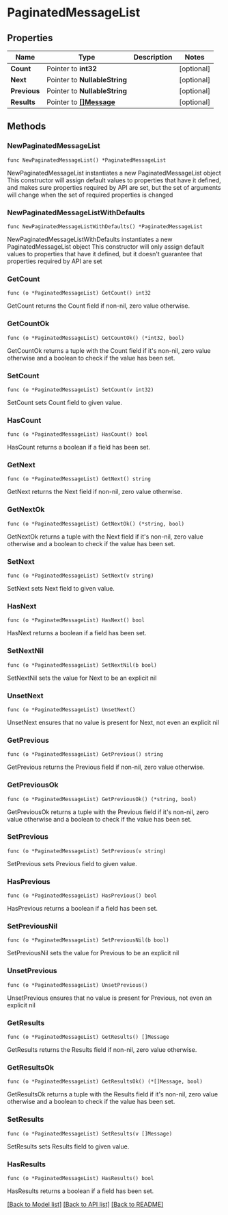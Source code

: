 # PaginatedMessageList

## Properties

Name | Type | Description | Notes
------------ | ------------- | ------------- | -------------
**Count** | Pointer to **int32** |  | [optional] 
**Next** | Pointer to **NullableString** |  | [optional] 
**Previous** | Pointer to **NullableString** |  | [optional] 
**Results** | Pointer to [**[]Message**](Message.md) |  | [optional] 

## Methods

### NewPaginatedMessageList

`func NewPaginatedMessageList() *PaginatedMessageList`

NewPaginatedMessageList instantiates a new PaginatedMessageList object
This constructor will assign default values to properties that have it defined,
and makes sure properties required by API are set, but the set of arguments
will change when the set of required properties is changed

### NewPaginatedMessageListWithDefaults

`func NewPaginatedMessageListWithDefaults() *PaginatedMessageList`

NewPaginatedMessageListWithDefaults instantiates a new PaginatedMessageList object
This constructor will only assign default values to properties that have it defined,
but it doesn't guarantee that properties required by API are set

### GetCount

`func (o *PaginatedMessageList) GetCount() int32`

GetCount returns the Count field if non-nil, zero value otherwise.

### GetCountOk

`func (o *PaginatedMessageList) GetCountOk() (*int32, bool)`

GetCountOk returns a tuple with the Count field if it's non-nil, zero value otherwise
and a boolean to check if the value has been set.

### SetCount

`func (o *PaginatedMessageList) SetCount(v int32)`

SetCount sets Count field to given value.

### HasCount

`func (o *PaginatedMessageList) HasCount() bool`

HasCount returns a boolean if a field has been set.

### GetNext

`func (o *PaginatedMessageList) GetNext() string`

GetNext returns the Next field if non-nil, zero value otherwise.

### GetNextOk

`func (o *PaginatedMessageList) GetNextOk() (*string, bool)`

GetNextOk returns a tuple with the Next field if it's non-nil, zero value otherwise
and a boolean to check if the value has been set.

### SetNext

`func (o *PaginatedMessageList) SetNext(v string)`

SetNext sets Next field to given value.

### HasNext

`func (o *PaginatedMessageList) HasNext() bool`

HasNext returns a boolean if a field has been set.

### SetNextNil

`func (o *PaginatedMessageList) SetNextNil(b bool)`

 SetNextNil sets the value for Next to be an explicit nil

### UnsetNext
`func (o *PaginatedMessageList) UnsetNext()`

UnsetNext ensures that no value is present for Next, not even an explicit nil
### GetPrevious

`func (o *PaginatedMessageList) GetPrevious() string`

GetPrevious returns the Previous field if non-nil, zero value otherwise.

### GetPreviousOk

`func (o *PaginatedMessageList) GetPreviousOk() (*string, bool)`

GetPreviousOk returns a tuple with the Previous field if it's non-nil, zero value otherwise
and a boolean to check if the value has been set.

### SetPrevious

`func (o *PaginatedMessageList) SetPrevious(v string)`

SetPrevious sets Previous field to given value.

### HasPrevious

`func (o *PaginatedMessageList) HasPrevious() bool`

HasPrevious returns a boolean if a field has been set.

### SetPreviousNil

`func (o *PaginatedMessageList) SetPreviousNil(b bool)`

 SetPreviousNil sets the value for Previous to be an explicit nil

### UnsetPrevious
`func (o *PaginatedMessageList) UnsetPrevious()`

UnsetPrevious ensures that no value is present for Previous, not even an explicit nil
### GetResults

`func (o *PaginatedMessageList) GetResults() []Message`

GetResults returns the Results field if non-nil, zero value otherwise.

### GetResultsOk

`func (o *PaginatedMessageList) GetResultsOk() (*[]Message, bool)`

GetResultsOk returns a tuple with the Results field if it's non-nil, zero value otherwise
and a boolean to check if the value has been set.

### SetResults

`func (o *PaginatedMessageList) SetResults(v []Message)`

SetResults sets Results field to given value.

### HasResults

`func (o *PaginatedMessageList) HasResults() bool`

HasResults returns a boolean if a field has been set.


[[Back to Model list]](../README.md#documentation-for-models) [[Back to API list]](../README.md#documentation-for-api-endpoints) [[Back to README]](../README.md)


